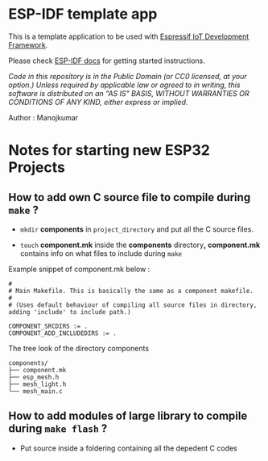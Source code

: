 ESP-IDF template app
====================

This is a template application to be used with [Espressif IoT Development Framework](https://github.com/espressif/esp-idf).

Please check [ESP-IDF docs](https://docs.espressif.com/projects/esp-idf/en/latest/get-started/index.html) for getting started instructions.

*Code in this repository is in the Public Domain (or CC0 licensed, at your option.)
Unless required by applicable law or agreed to in writing, this
software is distributed on an "AS IS" BASIS, WITHOUT WARRANTIES OR
CONDITIONS OF ANY KIND, either express or implied.*

Author : Manojkumar 

# Notes for starting new ESP32 Projects

 ## How to add own C source file to compile during ```make``` ?

 - ```mkdir``` **components** in ```project_directory```  and put all the C source files.
 
 -  ```touch``` **component.mk** inside the  **components** directory<b>,</b>  **component.mk** contains info on what files to include during ```make```

 Example snippet of component.mk below :

 ```
#
# Main Makefile. This is basically the same as a component makefile.
#
# (Uses default behaviour of compiling all source files in directory, adding 'include' to include path.)

COMPONENT_SRCDIRS := . 
COMPONENT_ADD_INCLUDEDIRS := .
 ```
 
The tree look of the directory components 
```
components/
├── component.mk
├── esp_mesh.h
├── mesh_light.h
└── mesh_main.c
```


## How to add modules of large library to compile during ```make flash``` ?
- Put source inside a foldering containing all the depedent C codes

